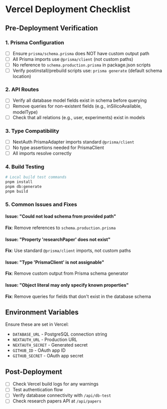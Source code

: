 # Vercel Deployment Checklist

## Pre-Deployment Verification

### 1. Prisma Configuration

- [ ] Ensure `prisma/schema.prisma` does NOT have custom output path
- [ ] All Prisma imports use `@prisma/client` (not custom paths)
- [ ] No reference to `schema.production.prisma` in package.json scripts
- [ ] Verify postinstall/prebuild scripts use: `prisma generate` (default schema
      location)

### 2. API Routes

- [ ] Verify all database model fields exist in schema before querying
- [ ] Remove queries for non-existent fields (e.g., inSilicoAvailable,
      modelType)
- [ ] Check that all relations (e.g., user, experiments) exist in models

### 3. Type Compatibility

- [ ] NextAuth PrismaAdapter imports standard `@prisma/client`
- [ ] No type assertions needed for PrismaClient
- [ ] All imports resolve correctly

### 4. Build Testing

```bash
# Local build test commands
pnpm install
pnpm db:generate
pnpm build
```

### 5. Common Issues and Fixes

#### Issue: "Could not load schema from provided path"

**Fix**: Remove references to `schema.production.prisma`

#### Issue: "Property 'researchPaper' does not exist"

**Fix**: Use standard `@prisma/client` imports, not custom paths

#### Issue: "Type 'PrismaClient' is not assignable"

**Fix**: Remove custom output from Prisma schema generator

#### Issue: "Object literal may only specify known properties"

**Fix**: Remove queries for fields that don't exist in the database schema

## Environment Variables

Ensure these are set in Vercel:

- `DATABASE_URL` - PostgreSQL connection string
- `NEXTAUTH_URL` - Production URL
- `NEXTAUTH_SECRET` - Generated secret
- `GITHUB_ID` - OAuth app ID
- `GITHUB_SECRET` - OAuth app secret

## Post-Deployment

- [ ] Check Vercel build logs for any warnings
- [ ] Test authentication flow
- [ ] Verify database connectivity with `/api/db-test`
- [ ] Check research papers API at `/api/papers`
